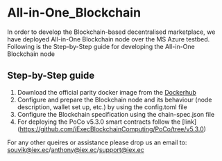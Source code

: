 # All-in-One_Blockchain
In order to develop the Blockchain-based decentralised marketplace, we have deployed All-in-One Blockchain node over the MS Azure testbed. Following is the Step-by-Step guide for developing the All-in-One Blockchain node 

## Step-by-Step guide
1. Download the official parity docker image from the [Dockerhub](https://hub.docker.com/layers/poco-chaintest/iexechub/poco-chaintest/5.3.0-token-parity/images/sha256-2b16a714b983d06c903de48ff29ac55dfdfac43ed3f8e29d51598fa4ec91bbeb?context=explore)
2. Configure and prepare the Blockchain node and its behaviour (node description, wallet set up, etc.) by using the config.toml file
3. Configure the Blockchain specification using the chain-spec.json file
4. For deploying the PoCo v5.3.0 smart contracts follow the [link] (https://github.com/iExecBlockchainComputing/PoCo/tree/v5.3.0) 

For any other queires or assistance please drop us an email to: souvik@iex.ec/anthony@iex.ec/support@iex.ec 